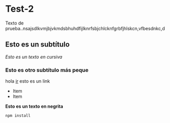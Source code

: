 # Test-2

Texto de prueba..nsajsdlkvmjbjvkmdsbhuhdfijlknrfsbjchlcknfgrbfjhlskcn,vfbesdnkc,d

## Esto es un subtítulo
_Esto es un texto en cursiva_

### Esto es otro subtítulo más peque

hola  [ir](https://www2.sgc.gov.co/sgc/mapas/Paginas/geoportal.aspx) esto es un link

* Item
* Item

**Esto es un texto en negrita**

```
npm install
```
